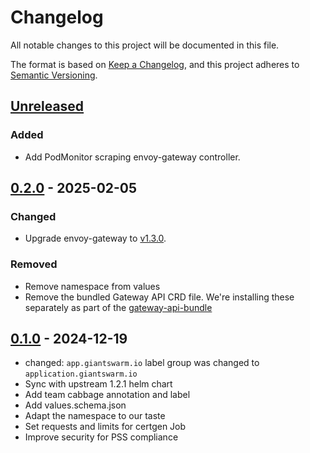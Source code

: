 # Changelog

All notable changes to this project will be documented in this file.

The format is based on [Keep a Changelog](https://keepachangelog.com/en/1.0.0/),
and this project adheres to [Semantic Versioning](https://semver.org/spec/v2.0.0.html).

## [Unreleased]

### Added

- Add PodMonitor scraping envoy-gateway controller.

## [0.2.0] - 2025-02-05

### Changed

- Upgrade envoy-gateway to [v1.3.0](https://github.com/envoyproxy/gateway/releases/tag/v1.3.0).

### Removed

- Remove namespace from values
- Remove the bundled Gateway API CRD file. We're installing these separately as part of the [gateway-api-bundle](https://github.com/giantswarm/gateway-api-bundle)

## [0.1.0] - 2024-12-19

- changed: `app.giantswarm.io` label group was changed to `application.giantswarm.io`
- Sync with upstream 1.2.1 helm chart
- Add team cabbage annotation and label
- Add values.schema.json
- Adapt the namespace to our taste
- Set requests and limits for certgen Job
- Improve security for PSS compliance

[Unreleased]: https://github.com/giantswarm/envoy-gateway-app/compare/v0.2.0...HEAD
[0.2.0]: https://github.com/giantswarm/envoy-gateway-app/compare/v0.1.0...v0.2.0
[0.1.0]: https://github.com/giantswarm/envoy-gateway-app/releases/tag/v0.1.0
